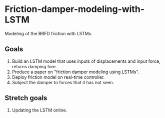# Friction-damper-modeling-with-LSTM
Modeling of the BRFD friction with LSTMs. 

## Goals
1. Build an LSTM model that uses inputs of displacements and input force, returns damping fore.
1. Produce a paper on "friction damper modeling using LSTMs".
1. Deploy friction model on real-time controller.
1. Subject the damper to forces that it has not seen. 

## Stretch goals
1. Updating the LSTM online. 













